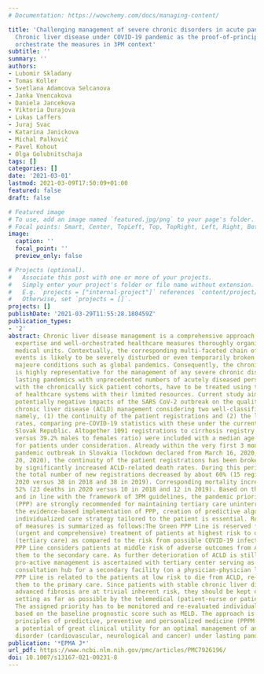```yaml
---
# Documentation: https://wowchemy.com/docs/managing-content/

title: 'Challenging management of severe chronic disorders in acute pandemic situation:
  Chronic liver disease under COVID-19 pandemic as the proof-of-principle model to
  orchestrate the measures in 3PM context'
subtitle: ''
summary: ''
authors:
- Lubomir Skladany
- Tomas Koller
- Svetlana Adamcova Selcanova
- Janka Vnencakova
- Daniela Jancekova
- Viktoria Durajova
- Lukas Laffers
- Juraj Svac
- Katarina Janickova
- Michal Palkovič
- Pavel Kohout
- Olga Golubnitschaja
tags: []
categories: []
date: '2021-03-01'
lastmod: 2021-03-09T17:50:09+01:00
featured: false
draft: false

# Featured image
# To use, add an image named `featured.jpg/png` to your page's folder.
# Focal points: Smart, Center, TopLeft, Top, TopRight, Left, Right, BottomLeft, Bottom, BottomRight.
image:
  caption: ''
  focal_point: ''
  preview_only: false

# Projects (optional).
#   Associate this post with one or more of your projects.
#   Simply enter your project's folder or file name without extension.
#   E.g. `projects = ["internal-project"]` references `content/project/deep-learning/index.md`.
#   Otherwise, set `projects = []`.
projects: []
publishDate: '2021-03-29T11:55:28.180459Z'
publication_types:
- '2'
abstract: Chronic liver disease management is a comprehensive approach requiring multi-professional
  expertise and well-orchestrated healthcare measures thoroughly organized by responsible
  medical units. Contextually, the corresponding multi-faceted chain of healthcare
  events is likely to be severely disturbed or even temporarily broken under the force
  majeure conditions such as global pandemics. Consequently, the chronic liver disease
  is highly representative for the management of any severe chronic disorder under
  lasting pandemics with unprecedented numbers of acutely diseased persons who, together
  with the chronically sick patient cohorts, have to be treated using the given capacity
  of healthcare systems with their limited resources. Current study aimed at exploring
  potentially negative impacts of the SARS CoV-2 outbreak on the quality of the advanced
  chronic liver disease (ACLD) management considering two well-classified parameters,
  namely, (1) the continuity of the patient registrations and (2) the level of mortality
  rates, comparing pre-COVID-19 statistics with these under the current pandemic in
  Slovak Republic. Altogether 1091 registrations to cirrhosis registry (with 60.8%
  versus 39.2% males to females ratio) were included with a median age of 57 years
  for patients under consideration. Already within the very first 3 months of the
  pandemic outbreak in Slovakia (lockdown declared from March 16, 2020, until May
  20, 2020), the continuity of the patient registrations has been broken followed
  by significantly increased ACLD-related death rates. During this period of time,
  the total number of new registrations decreased by about 60% (15 registrations in
  2020 versus 38 in 2018 and 38 in 2019). Corresponding mortality increased by about
  52% (23 deaths in 2020 versus 10 in 2018 and 12 in 2019). Based on these results
  and in line with the framework of 3PM guidelines, the pandemic priority pathways
  (PPP) are strongly recommended for maintaining tertiary care uninterrupted. For
  the evidence-based implementation of PPP, creation of predictive algorithms and
  individualized care strategy tailored to the patient is essential. Resulting classification
  of measures is summarized as follows:The Green PPP Line is reserved for prioritized
  (urgent and comprehensive) treatment of patients at highest risk to die from ACLD
  (tertiary care) as compared to the risk from possible COVID-19 infection.The Orange
  PPP Line considers patients at middle risk of adverse outcomes from ACLD with re-addressing
  them to the secondary care. As further deterioration of ACLD is still probable,
  pro-active management is ascertained with tertiary center serving as the 24/7 telemedicine
  consultation hub for a secondary facility (on a physician-physician level).The Red
  PPP Line is related to the patients at low risk to die from ACLD, re-addressing
  them to the primary care. Since patients with stable chronic liver diseases without
  advanced fibrosis are at trivial inherent risk, they should be kept out of the healthcare
  setting as far as possible by the telemedical (patient-nurse or patient- physician) measurements.,
  The assigned priority has to be monitored and re-evaluated individually—in intervals
  based on the baseline prognostic score such as MELD. The approach is conform with
  principles of predictive, preventive and personalized medicine (PPPM / 3PM) and demonstrates
  a potential of great clinical utility for an optimal management of any severe chronic
  disorder (cardiovascular, neurological and cancer) under lasting pandemics.
publication: '*EPMA J*'
url_pdf: https://www.ncbi.nlm.nih.gov/pmc/articles/PMC7926196/
doi: 10.1007/s13167-021-00231-8
---
```

